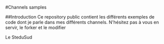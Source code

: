 #Channels samples

##Introduction
Ce repository public contient les différents exemples de code dont je parle dans mes différents channels.
N'hésitez pas à vous en servir, le forker et le modifier

Le SteduSud
